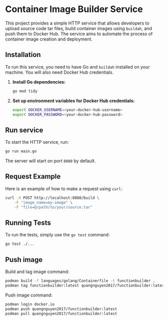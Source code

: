 # Container Image Builder Service

This project provides a simple HTTP service that allows developers to upload source code tar files, build container images using `buildah`, and push them to Docker Hub. The service aims to automate the process of container image creation and deployment.

## Installation

To run this service, you need to have Go and `buildah` installed on your machine. You will also need Docker Hub credentials.

1. **Install Go dependencies:**

    ```sh
    go mod tidy
    ```

2. **Set up environment variables for Docker Hub credentials:**

    ```sh
    export DOCKER_USERNAME=<your-docker-hub-username>
    export DOCKER_PASSWORD=<your-docker-hub-password>
    ```

## Run service

To start the HTTP service, run:

```sh
go run main.go
```

The server will start on port `8080` by default.


## Request Example

Here is an example of how to make a request using `curl`:

```sh
curl -X POST http://localhost:8080/build \
    -F "image_name=my-image" \
    -F "file=@/path/to/your/source.tar"
```

## Running Tests

To run the tests, simply use the `go test` command:

```sh
go test ./...
```
## Push image

Build and tag image command:
```sh
podman build -f languages/golang/Containerfile -t functionbuilder .
podman tag functionbuilder:latest quangnguyen2017/functionbuilder:latest
```

Push image command:
```sh
podman login docker.io
podman push quangnguyen2017/functionbuilder:latest
podman pull quangnguyen2017/functionbuilder:latest
```